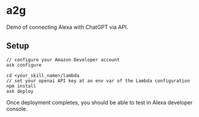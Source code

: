 # a2g

Demo of connecting Alexa with ChatGPT via API.

## Setup
```
// configure your Amazon Developer account
ask configure

cd <your_skill_name>/lambda
// set your openai API key at an env var of the Lambda configuration
npm install
ask deploy
```

Once deployment completes, you should be able to test in Alexa developer console.